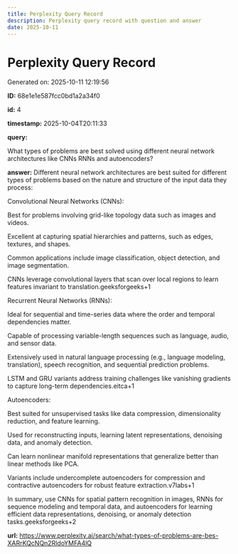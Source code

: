 ```yaml
---
title: Perplexity Query Record
description: Perplexity query record with question and answer
date: 2025-10-11
---
```


# Perplexity Query Record

Generated on: 2025-10-11 12:19:56

**ID:** 68e1e1e587fcc0bd1a2a34f0

**id:** 4

**timestamp:** 2025-10-04T20:11:33

**query:**

What types of problems are best solved using different neural network architectures like CNNs RNNs and autoencoders?

**answer:** Different neural network architectures are best suited for different types of problems based on the nature and structure of the input data they process:

Convolutional Neural Networks (CNNs):

Best for problems involving grid-like topology data such as images and videos.

Excellent at capturing spatial hierarchies and patterns, such as edges, textures, and shapes.

Common applications include image classification, object detection, and image segmentation.

CNNs leverage convolutional layers that scan over local regions to learn features invariant to translation.geeksforgeeks+1

Recurrent Neural Networks (RNNs):

Ideal for sequential and time-series data where the order and temporal dependencies matter.

Capable of processing variable-length sequences such as language, audio, and sensor data.

Extensively used in natural language processing (e.g., language modeling, translation), speech recognition, and sequential prediction problems.

LSTM and GRU variants address training challenges like vanishing gradients to capture long-term dependencies.eitca+1

Autoencoders:

Best suited for unsupervised tasks like data compression, dimensionality reduction, and feature learning.

Used for reconstructing inputs, learning latent representations, denoising data, and anomaly detection.

Can learn nonlinear manifold representations that generalize better than linear methods like PCA.

Variants include undercomplete autoencoders for compression and contractive autoencoders for robust feature extraction.v7labs+1

In summary, use CNNs for spatial pattern recognition in images, RNNs for sequence modeling and temporal data, and autoencoders for learning efficient data representations, denoising, or anomaly detection tasks.geeksforgeeks+2

**url:** https://www.perplexity.ai/search/what-types-of-problems-are-bes-XARrKQcNQn2RldoYMFA4lQ


